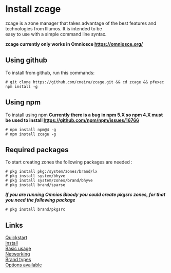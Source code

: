 
# Install zcage

zcage is a zone manager that takes advantage of the best features
and technologies from Illumos. It is intended to be  
easy to use with a simple command line syntax.   
  
  
**zcage currently only works in Omniosce https://omniosce.org/** 

## Using github
  
To install from github, run this commands:  

```
# git clone https://github.com/cneira/zcage.git && cd zcage && pfexec npm install -g 
```
## Using npm 
  
To install using npm 
**Currently there is a bug in npm 5.X so npm 4.X must be used to install https://github.com/npm/npm/issues/16766**
```
# npm install npm@4 -g
# npm install zcage -g
```

## Required packages
 
To start creating zones the following packages are needed :
   
```
# pkg install pkg:/system/zones/brand/lx
# pkg install system/bhyve
# pkg install system/zones/brand/bhyve
# pkg install brand/sparse
```
***If you are running Omnios Bloody you could create pkgsrc zones, for that you 
need the following package***
   
```
# pkg install brand/pkgsrc 
```
  
 ## Links

   [Quickstart](https://github.com/cneira/zcage/blob/master/docs/quickstart.md)  
   [Install](https://github.com/cneira/zcage/blob/master/docs/install.md)  
   [Basic usage](https://github.com/cneira/zcage/blob/master/docs/basic-use.md)  
   [Networking](https://github.com/cneira/zcage/blob/master/docs/networking.md)  
   [Brand types](https://github.com/cneira/zcage/blob/master/docs/brand-types.md)  
   [Options available](https://github.com/cneira/zcage/blob/master/docs/Options.md)    
